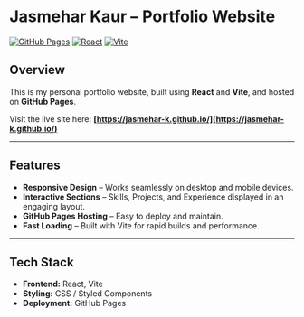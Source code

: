 # Jasmehar Kaur – Portfolio Website

[![GitHub Pages](https://img.shields.io/badge/Hosted%20on-GitHub%20Pages-blue?logo=github)](https://yourusername.github.io/)
[![React](https://img.shields.io/badge/React-18-61DAFB?logo=react)](https://react.dev/)
[![Vite](https://img.shields.io/badge/Vite-Build-FDDB6D?logo=vite)](https://vitejs.dev/)

## Overview

This is my personal portfolio website, built using **React** and **Vite**, and hosted on **GitHub Pages**.  

Visit the live site here: **[https://jasmehar-k.github.io/](https://jasmehar-k.github.io/)**

---

## Features

- **Responsive Design** – Works seamlessly on desktop and mobile devices.
- **Interactive Sections** – Skills, Projects, and Experience displayed in an engaging layout.
- **GitHub Pages Hosting** – Easy to deploy and maintain.
- **Fast Loading** – Built with Vite for rapid builds and performance.

---

## Tech Stack

- **Frontend:** React, Vite
- **Styling:** CSS / Styled Components
- **Deployment:** GitHub Pages
